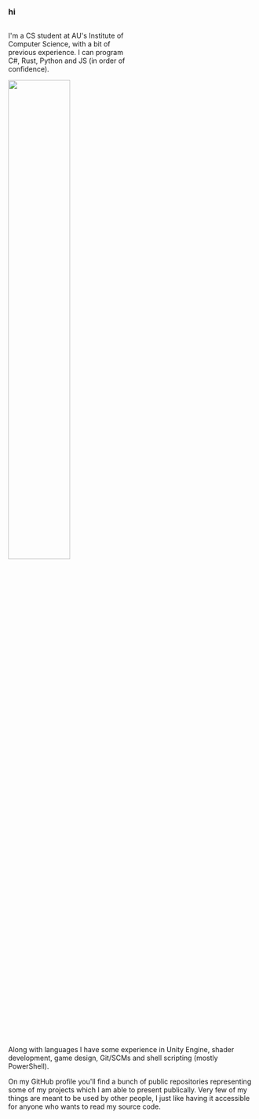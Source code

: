 ### hi

<div style="overflow: hidden; position: relative; width: 100%">
  <p style="float: left; margin-right: 15px; width: 50%">I'm a CS student at AU's Institute of Computer Science, with a bit of previous experience.
  I can program C#, Rust, Python and JS (in order of confidence).</p>
  <img style="float: left; width: 50%" src="https://github-readme-stats.vercel.app/api/top-langs?username=Mikkelens&show_icons=true&locale=en&layout=compact&theme=nightowl"/>
</div>

<p>Along with languages I have some experience in Unity Engine, shader development, game design, Git/SCMs and shell scripting (mostly PowerShell).</p>

<p>On my GitHub profile you'll find a bunch of public repositories representing some of my projects which I am able to present publically. Very few of my things are meant to be used by other people, I just like having it accessible for anyone who wants to read my source code.</p>
